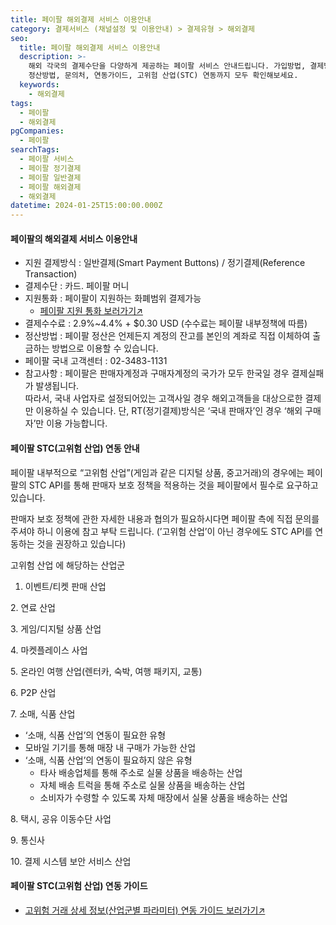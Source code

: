 ```yaml
---
title: 페이팔 해외결제 서비스 이용안내
category: 결제서비스 (채널설정 및 이용안내) > 결제유형 > 해외결제
seo:
  title: 페이팔 해외결제 서비스 이용안내
  description: >-
    해외 각국의 결제수단을 다양하게 제공하는 페이팔 서비스 안내드립니다. 가입방법, 결제방식, 결제수단, 입점기준, 결제 수수료, 지원통화,
    정산방법, 문의처, 연동가이드, 고위험 산업(STC) 연동까지 모두 확인해보세요.
  keywords:
    - 해외결제
tags:
  - 페이팔
  - 해외결제
pgCompanies:
  - 페이팔
searchTags:
  - 페이팔 서비스
  - 페이팔 정기결제
  - 페이팔 일반결제
  - 페이팔 해외결제
  - 해외결제
datetime: 2024-01-25T15:00:00.000Z
---
```


<Callout content="페이팔을 통한 해외결제 이용방법 안내드립니다." />

#### **페이팔의 해외결제 서비스 이용안내**

- 지원 결제방식 : 일반결제(Smart Payment Buttons) / 정기결제(Reference Transaction)
- 결제수단 : 카드. 페이팔 머니
- 지원통화 : 페이팔이 지원하는 화폐범위 결제가능
  - [페이팔 지원 통화 보러가기↗](https://developer.paypal.com/docs/reports/reference/paypal-supported-currencies/)
- 결제수수료 : 2.9%\~4.4% + $0.30 USD (수수료는 페이팔 내부정책에 따름)
- 정산방법 : 페이팔 정산은 언제든지 계정의 잔고를 본인의 계좌로 직접 이체하여 출금하는 방법으로 이용할 수 있습니다.
- 페이팔 국내 고객센터 : 02-3483-1131
- 참고사항 : 페이팔은 판매자계정과 구매자계정의 국가가 모두 한국일 경우 결제실패가 발생됩니다. \
  따라서, 국내 사업자로 설정되어있는 고객사일 경우 해외고객들을 대상으로한 결제만 이용하실 수 있습니다.  단, RT(정기결제)방식은 ‘국내 판매자’인 경우 ‘해외 구매자’만 이용 가능합니다.

#### **페이팔 STC(고위험 산업) 연동 안내**

페이팔 내부적으로 “고위험 산업”(게임과 같은 디지털 상품, 중고거래)의 경우에는 페이팔의 STC API를 통해 판매자 보호 정책을 적용하는 것을 페이팔에서 필수로 요구하고 있습니다.

판매자 보호 정책에 관한 자세한 내용과 협의가 필요하시다면 페이팔 측에 직접 문의를 주셔야 하니 이용에 참고 부탁 드립니다. (’고위험 산업’이 아닌 경우에도 STC API를 연동하는 것을 권장하고 있습니다)

고위험 산업 에 해당하는 산업군

1. 이벤트/티켓 판매 산업

2\. 연료 산업

3\. 게임/디지털 상품 산업

4\. 마켓플레이스 사업

5\. 온라인 여행 산업(렌터카, 숙박, 여행 패키지, 교통)

6\. P2P 산업

7\. 소매, 식품 산업

<Indent level="1">

- ‘소매, 식품 산업’의 연동이 필요한 유형
- 모바일 기기를 통해 매장 내 구매가 가능한 산업
- ‘소매, 식품 산업’의 연동이 필요하지 않은 유형
  - 타사 배송업체를 통해 주소로 실물 상품을 배송하는 산업
  - 자체 배송 트럭을 통해 주소로 실물 상품을 배송하는 산업
  - 소비자가 수령할 수 있도록 자체 매장에서 실물 상품을 배송하는 산업

</Indent>

8\. 택시, 공유 이동수단 사업

9\. 통신사

10\. 결제 시스템 보안 서비스 산업

#### **페이팔 STC(고위험 산업) 연동 가이드**

- [고위험 거래 상세 정보(산업군별 파라미터) 연동 가이드 보러가기↗](https://developers.portone.io/opi/ko/integration/pg/v1/spb/stc?v=v1)

<Callout title="V2 페이팔 연동가이드 보러가기↗" />

<Callout title="V1 페이팔(Smart Payment Button) 연동가이드 보러가기↗" />

<Callout title="V1 페이팔(Referenct Transaction) 연동가이드 보러가기↗" />
